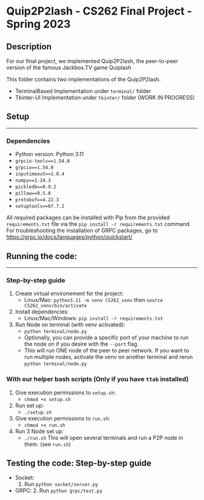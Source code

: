 # Quip2P2lash - CS262 Final Project - Spring 2023

## Description
For our final project, we implemented Quip2P2lash, the peer-to-peer version of the famous Jackbox.TV game Quiplash

This folder contains two implementations of the Quip2P2lash. 
- TerminalBased Implementation under `terminal/` folder
- Tkinter-UI Implementation under `tkinter/` folder (WORK IN PROGRESS)

## Setup
-----------

### Dependencies
- Python version: Python 3.11
- `grpcio-tools==1.54.0`
- `grpcio==1.54.0`
- `inputimeout==1.0.4`
- `numpy==1.24.3`
- `pickledb==0.9.2`
- `pillow==9.5.0`
- `protobuf==4.22.3`
- `setuptools==67.7.2`

All required packages can be installed with Pip from the provided `requirements.txt` file via the `pip install -r requirements.txt` command.
For troubleshooting the installation of GRPC packages, go to https://grpc.io/docs/languages/python/quickstart/

## Running the code:
--------------------

###  Step-by-step guide
1. Create virtual environement for the project:
    - Linux/Mac: `python3.11 -m venv CS262_venv` then `source CS262_venv/bin/activate`
2. Install dependencies:
    - Linux/Mac/Windows: `pip install -r requirements.txt`
3. Run Node on terminal (with venv activated):
    - `python terminal/node.py`
    - Optionally, you can provide a specific port of your machine to run the node on if you desire with the `--port` flag.
    - This will run ONE node of the peer to peer network. 
      If you want to run multiple nodes, activate 
      the venv on another terminal and rerun `python terminal/node.py`

### With our helper bash scripts (Only if you have `ttab` installed)
1. Give execution permissions to `setup.sh`:
    - `chmod +x setup.sh`
1. Run set up:
    - `./setup.sh`
3. Give execution permissions to `run.sh`:
    - `chmod +x run.sh`
4. Run 3 Node set up:
    - `./run.sh`
This will open several terminals and run a P2P node in them. (see `run.sh`)

## Testing the code: Step-by-step guide
- Socket:
    1. Run `python socket/server.py`
- GRPC:
    2. Run `python grpc/test.py`





